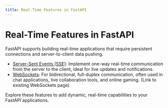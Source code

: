 ```yaml
---
title: Real-Time Features in FastAPI
---
```


# Real-Time Features in FastAPI

FastAPI supports building real-time applications that require persistent connections and server-to-client data pushing.

- [Server-Sent Events (SSE)](./server-sent-events.md): Implement one-way real-time communication from the server to the client, ideal for live updates and notifications.
- [WebSockets](./../advanced-features/websockets.md): For bidirectional, full-duplex communication, often used in chat applications, live collaboration tools, and online gaming. (Link to existing WebSockets page)

Explore these features to add dynamic, real-time capabilities to your FastAPI applications.
